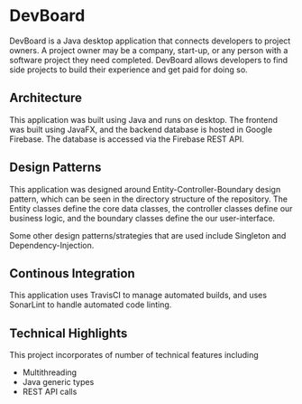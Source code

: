# DevBoard

DevBoard is a Java desktop application that connects developers to project owners. A project owner may be a company, start-up, or any person with a software project they need completed. DevBoard allows developers to find side projects to build their experience and get paid for doing so.

## Architecture

This application was built using Java and runs on desktop. The frontend was built using JavaFX, and the backend database is hosted in Google Firebase. The database is accessed via the Firebase REST API.


## Design Patterns

This application was designed around Entity-Controller-Boundary design pattern, which can be seen in the directory structure of the repository. The Entity classes define the core data classes, the controller classes define our business logic, and the boundary classes define the our user-interface.

Some other design patterns/strategies that are used include Singleton and Dependency-Injection.

## Continous Integration

This application uses TravisCI to manage automated builds, and uses SonarLint to handle automated code linting.

## Technical Highlights

This project incorporates of number of technical features including

 - Multithreading
 - Java generic types
 - REST API calls
